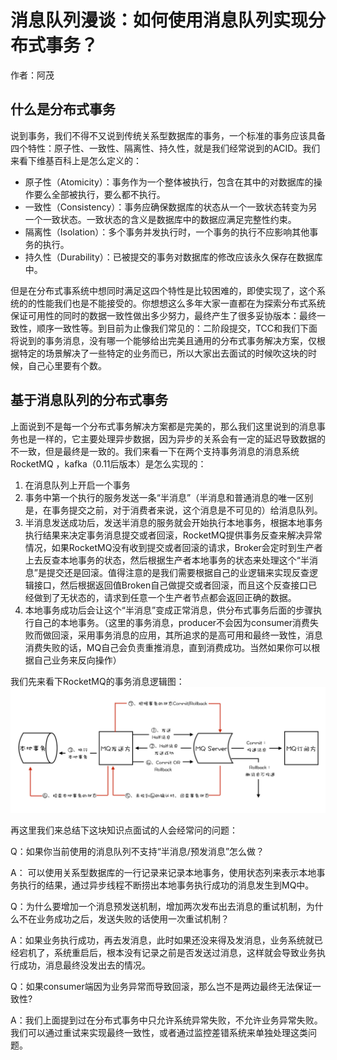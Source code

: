# 消息队列漫谈：如何使用消息队列实现分布式事务？
作者：阿茂

## 什么是分布式事务
说到事务，我们不得不又说到传统关系型数据库的事务，一个标准的事务应该具备四个特性：原子性、一致性、隔离性、持久性，就是我们经常说到的ACID。我们来看下维基百科上是怎么定义的：
- 原子性（Atomicity）：事务作为一个整体被执行，包含在其中的对数据库的操作要么全部被执行，要么都不执行。
- 一致性（Consistency）：事务应确保数据库的状态从一个一致状态转变为另一个一致状态。一致状态的含义是数据库中的数据应满足完整性约束。
- 隔离性（Isolation）：多个事务并发执行时，一个事务的执行不应影响其他事务的执行。
- 持久性（Durability）：已被提交的事务对数据库的修改应该永久保存在数据库中。

但是在分布式事系统中想同时满足这四个特性是比较困难的，即使实现了，这个系统的的性能我们也是不能接受的。你想想这么多年大家一直都在为探索分布式系统保证可用性的同时的数据一致性做出多少努力，最终产生了很多妥协版本：最终一致性，顺序一致性等。到目前为止像我们常见的：二阶段提交，TCC和我们下面将说到的事务消息，没有哪一个能够给出完美且通用的分布式事务解决方案，仅根据特定的场景解决了一些特定的业务而已，所以大家出去面试的时候吹这块的时候，自己心里要有个数。

## 基于消息队列的分布式事务
上面说到不是每一个分布式事务解决方案都是完美的，那么我们这里说到的消息事务也是一样的，它主要处理异步数据，因为异步的关系会有一定的延迟导致数据的不一致，但是最终是一致的。我们来看一下在两个支持事务消息的消息系统RocketMQ ，kafka（0.11后版本）是怎么实现的：
1. 在消息队列上开启一个事务
2. 事务中第一个执行的服务发送一条“半消息”（半消息和普通消息的唯一区别是，在事务提交之前，对于消费者来说，这个消息是不可见的）给消息队列。
3. 半消息发送成功后，发送半消息的服务就会开始执行本地事务，根据本地事务执行结果来决定事务消息提交或者回滚，RocketMQ提供事务反查来解决异常情况，如果RocketMQ没有收到提交或者回滚的请求，Broker会定时到生产者上去反查本地事务的状态，然后根据生产者本地事务的状态来处理这个“半消息”是提交还是回滚。值得注意的是我们需要根据自己的业逻辑来实现反查逻辑接口，然后根据返回值Broken自己做提交或者回滚，而且这个反查接口已经做到了无状态的，请求到任意一个生产者节点都会返回正确的数据。
4. 本地事务成功后会让这个“半消息”变成正常消息，供分布式事务后面的步骤执行自己的本地事务。（这里的事务消息，producer不会因为consumer消费失败而做回滚，采用事务消息的应用，其所追求的是高可用和最终一致性，消息消费失败的话，MQ自己会负责重推消息，直到消费成功。当然如果你可以根据自己业务来反向操作）

我们先来看下RocketMQ的事务消息逻辑图：
![](../resource/事务消息.jpg)

再这里我们来总结下这块知识点面试的人会经常问的问题：

Q：如果你当前使用的消息队列不支持“半消息/预发消息”怎么做？

A： 可以使用关系型数据库的一行记录来记录本地事务，使用状态列来表示本地事务执行的结果，通过异步线程不断捞出本地事务执行成功的消息发生到MQ中。

Q：为什么要增加一个消息预发送机制，增加两次发布出去消息的重试机制，为什么不在业务成功之后，发送失败的话使用一次重试机制？

A：如果业务执行成功，再去发消息，此时如果还没来得及发消息，业务系统就已经宕机了，系统重启后，根本没有记录之前是否发送过消息，这样就会导致业务执行成功，消息最终没发出去的情况。

Q：如果consumer端因为业务异常而导致回滚，那么岂不是两边最终无法保证一致性?

A：我们上面提到过在分布式事务中只允许系统异常失败，不允许业务异常失败。我们可以通过重试来实现最终一致性，或者通过监控差错系统来单独处理这类问题。


    


